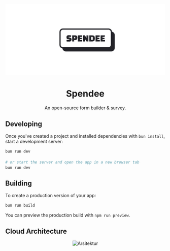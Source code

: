 ![logo](https://github.com/capstone-spendee/.github/blob/main/profile/spendee-logo.png)

<h1 align="center">Spendee</h1>
<p align="center">
  An open-source form builder & survey.
</p>

## Developing

Once you've created a project and installed dependencies with `bun install`, start a development server:

```bash
bun run dev

# or start the server and open the app in a new browser tab
bun run dev 
```

## Building

To create a production version of your app:

```bash
bun run build
```

You can preview the production build with `npm run preview`.


## Cloud Architecture
<div align="center">
  <img src="[https://github.com](https://github.com/capstone-spendee/.github/blob/main/profile/app-achitecture.png)" alt="Arsitektur" width="500">
</div>
